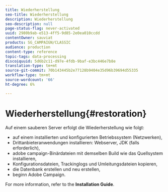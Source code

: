 ```yaml
---
title: Wiederherstellung
seo-title: Wiederherstellung
description: Wiederherstellung
seo-description: null
page-status-flag: never-activated
uuid: 2980b9ab-e513-4ff5-9d85-2e0ea010ccdd
contentOwner: sauviat
products: SG_CAMPAIGN/CLASSIC
audience: production
content-type: reference
topic-tags: data-processing
discoiquuid: 5d6b2c11-d97e-4fdb-9baf-e3bc446e7b8e
translation-type: tm+mt
source-git-commit: 70b143445b2e77128b9404e35d96b39694d55335
workflow-type: tm+mt
source-wordcount: '66'
ht-degree: 6%

---
```



# Wiederherstellung{#restoration}

Auf einem sauberen Server erfolgt die Wiederherstellung wie folgt:

* auf einem installierten und konfigurierten Betriebssystem (Netzwerken),
* Drittanbieteranwendungen installieren: Webserver, JDK (falls erforderlich),
* adobe campaign-Binärdateien mit demselben Build wie das Quellsystem installieren,
* Konfigurationsdateien, Trackinglogs und Umleitungsdateien kopieren,
* die Datenbank erstellen und neu erstellen,
* beginn Adobe Campaign.

For more information, refer to the **Installation Guide**.


